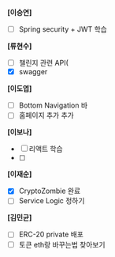 **[이승연]**

- [ ]  Spring security + JWT 학습

**[류현수]**

- [ ]  챌린지 관련 API(
- [x]  swagger

**[이도엽]**

- [ ]  Bottom Navigation 바
- [ ]  홈페이지 추가 추가

**[이보나]**

- [ ]  리액트 학습
- [ ] 

**[이재순]**

- [x]  CryptoZombie 완료
- [ ]  Service Logic 정하기

**[김민균]**

- [ ]  ERC-20 private 배포
- [ ]  토큰 eth랑 바꾸는법 찾아보기